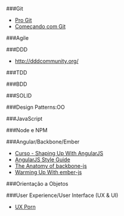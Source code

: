 ###Git
- [Pro Git](http://git-scm.com/book/pt-br/)
- [Começando com Git](http://www.akitaonrails.com/2010/08/17/screencast-comecando-com-git)

###Agile

###DDD
- http://dddcommunity.org/

###TDD

###BDD

###SOLID

###Design Patterns:OO

###JavaScript

###Node e NPM

###Angular/Backbone/Ember
- [Curso - Shaping Up With AngularJS](https://www.codeschool.com/courses/shaping-up-with-angular-js)
- [AngularJS Style Guide](https://github.com/toddmotto/angularjs-styleguide)
- [The Anatomy of backbone-js](https://www.codeschool.com/courses/anatomy-of-backbone-js)
- [Warming Up With ember-js](https://www.codeschool.com/courses/warming-up-with-ember-js)

###Orientação a Objetos

###User Experience/User Interface (UX & UI)
- [UX Porn](http://uxporn.uxpin.com/)
